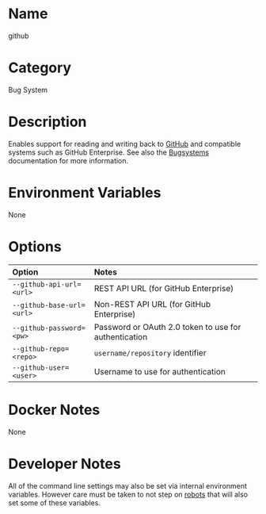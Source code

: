 <!---
  Licensed to the Apache Software Foundation (ASF) under one
  or more contributor license agreements.  See the NOTICE file
  distributed with this work for additional information
  regarding copyright ownership.  The ASF licenses this file
  to you under the Apache License, Version 2.0 (the
  "License"); you may not use this file except in compliance
  with the License.  You may obtain a copy of the License at

    http://www.apache.org/licenses/LICENSE-2.0

  Unless required by applicable law or agreed to in writing,
  software distributed under the License is distributed on an
  "AS IS" BASIS, WITHOUT WARRANTIES OR CONDITIONS OF ANY
  KIND, either express or implied.  See the License for the
  specific language governing permissions and limitations
  under the License.
-->

# Name

github

# Category

Bug System

# Description

Enables support for reading and writing back to [GitHub](https://github.com/) and compatible systems such as GitHub Enterprise.  See also the [Bugsystems](../../bugsystems) documentation for more information.

# Environment Variables

None

# Options

| Option | Notes |
|:---------|:------|
| `--github-api-url=<url>` | REST API URL (for GitHub Enterprise) |
| `--github-base-url=<url>` | Non-REST API URL (for GitHub Enterprise) |
| `--github-password=<pw>` | Password or OAuth 2.0 token to use for authentication |
| `--github-repo=<repo>` | `username/repository` identifier |
| `--github-user=<user>` | Username to use for authentication |

# Docker Notes

None

# Developer Notes

All of the command line settings may also be set via internal environment variables.  However care must be taken to not step on [robots](../../robots) that will also set some of these variables.
